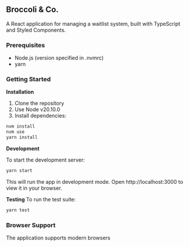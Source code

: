 ## Broccoli & Co.

A React application for managing a waitlist system, built with TypeScript and Styled Components.

### Prerequisites

- Node.js (version specified in .nvmrc)
- yarn

### Getting Started

**Installation**

1. Clone the repository
2. Use Node v20.10.0
3. Install dependencies:

```bash
nvm install
nvm use
yarn install
```

**Development**

To start the development server:

```bash
yarn start
```

This will run the app in development mode. Open http://localhost:3000 to view it in your browser.

**Testing**
To run the test suite:

```bash
yarn test
```

### Browser Support

The application supports modern browsers
